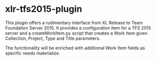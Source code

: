 # xlr-tfs2015-plugin

This plugin offers a rudimentary interface from XL Release to Team Foundation Server 2015.  It provides a configuration item for a TFS 2015 server and a createWorkItem.py script that creates a Work Item given Collection, Project, Type and Title parameters.

The functionality will be enriched with additional Work Item fields as specific needs materialize.
